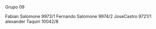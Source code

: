 
Grupo 09

Fabian Salomone 9973/1
Fernando Salomone 9974/2
JoseCastro 9721/1
alexander Taquiri 10042/8


